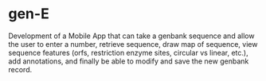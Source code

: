# gen-E
Development of a Mobile App  that can take a genbank sequence and allow the user to enter a number, retrieve sequence, draw map of sequence, view sequence features (orfs, restriction enzyme sites, circular vs linear, etc.), add annotations, and finally be able to modify and save the new genbank record.

